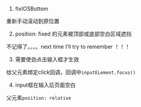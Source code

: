1. fixIOSButtom

重新手动滚动到原位置

2. position: fixed 的元素被顶部或底部空白区域遮挡

不记得了。。。。next time I'll try to remember ！！！

3. 需要使劲点击输入框才生效

给父元素绑定click回调，回调中`inputELement.focus()`

4. input框在输入后页面空白

父元素`position: relative`

